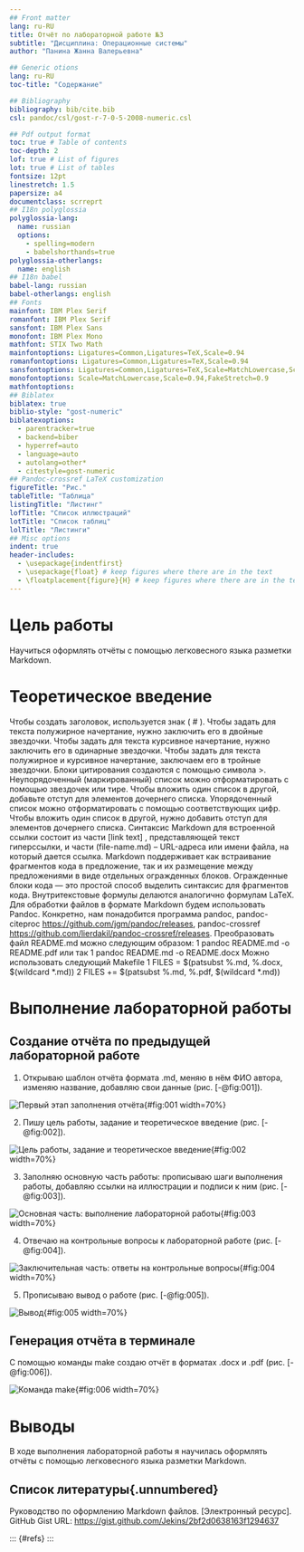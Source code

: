 ```yaml
---
## Front matter
lang: ru-RU
title: Отчёт по лабораторной работе №3
subtitle: "Дисциплина: Операционные системы"
author: "Панина Жанна Валерьевна"

## Generic otions
lang: ru-RU
toc-title: "Содержание"

## Bibliography
bibliography: bib/cite.bib
csl: pandoc/csl/gost-r-7-0-5-2008-numeric.csl

## Pdf output format
toc: true # Table of contents
toc-depth: 2
lof: true # List of figures
lot: true # List of tables
fontsize: 12pt
linestretch: 1.5
papersize: a4
documentclass: scrreprt
## I18n polyglossia
polyglossia-lang:
  name: russian
  options:
	- spelling=modern
	- babelshorthands=true
polyglossia-otherlangs:
  name: english
## I18n babel
babel-lang: russian
babel-otherlangs: english
## Fonts
mainfont: IBM Plex Serif
romanfont: IBM Plex Serif
sansfont: IBM Plex Sans
monofont: IBM Plex Mono
mathfont: STIX Two Math
mainfontoptions: Ligatures=Common,Ligatures=TeX,Scale=0.94
romanfontoptions: Ligatures=Common,Ligatures=TeX,Scale=0.94
sansfontoptions: Ligatures=Common,Ligatures=TeX,Scale=MatchLowercase,Scale=0.94
monofontoptions: Scale=MatchLowercase,Scale=0.94,FakeStretch=0.9
mathfontoptions:
## Biblatex
biblatex: true
biblio-style: "gost-numeric"
biblatexoptions:
  - parentracker=true
  - backend=biber
  - hyperref=auto
  - language=auto
  - autolang=other*
  - citestyle=gost-numeric
## Pandoc-crossref LaTeX customization
figureTitle: "Рис."
tableTitle: "Таблица"
listingTitle: "Листинг"
lofTitle: "Список иллюстраций"
lotTitle: "Список таблиц"
lolTitle: "Листинги"
## Misc options
indent: true
header-includes:
  - \usepackage{indentfirst}
  - \usepackage{float} # keep figures where there are in the text
  - \floatplacement{figure}{H} # keep figures where there are in the text
---
```


# Цель работы

Научиться оформлять отчёты с помощью легковесного языка разметки Markdown. 

# Теоретическое введение

Чтобы создать заголовок, используется знак ( # ).
Чтобы задать для текста полужирное начертание, нужно заключить его в двойные звездочки.
Чтобы задать для текста курсивное начертание, нужно заключить его в одинарные звездочки.
Чтобы задать для текста полужирное и курсивное начертание, заключаем его в тройные звездочки.
Блоки цитирования создаются с помощью символа >.
Неупорядоченный (маркированный) список можно отформатировать с помощью звездочек или тире.
Чтобы вложить один список в другой, добавьте отступ для элементов дочернего списка.
Упорядоченный список можно отформатировать с помощью соответствующих цифр.
Чтобы вложить один список в другой, нужно добавить отступ для элементов дочернего списка.
Синтаксис Markdown для встроенной ссылки состоит из части [link text] , представляющей текст гиперссылки, и части (file-name.md) – URL-адреса или имени файла, на который дается ссылка.
Markdown поддерживает как встраивание фрагментов кода в предложение, так и их размещение между предложениями в виде отдельных огражденных блоков. Огражденные блоки кода — это простой способ выделить синтаксис для фрагментов кода. 
Внутритекстовые формулы делаются аналогично формулам LaTeX. 
Для обработки файлов в формате Markdown будем использовать Pandoc. Конкретно, нам понадобится программа pandoc, pandoc-citeproc https://github.com/jgm/pandoc/releases, pandoc-crossref
https://github.com/lierdakil/pandoc-crossref/releases.
Преобразовать файл README.md можно следующим образом:
1 pandoc README.md -o README.pdf
или так
1 pandoc README.md -o README.docx
Можно использовать следующий Makefile
1 FILES = $(patsubst %.md, %.docx, $(wildcard *.md))
2 FILES += $(patsubst %.md, %.pdf, $(wildcard *.md))

# Выполнение лабораторной работы

## Создание отчёта по предыдущей лабораторной работе 

1. Открываю шаблон отчёта формата .md, меняю в нём ФИО автора, изменяю название, добавляю свои данные (рис. [-@fig:001]).

![Первый этап заполнения отчёта](image/1.png){#fig:001 width=70%} 

2. Пишу цель работы, задание и теоретическое введение (рис. [-@fig:002]).

![Цель работы, задание и теоретическое введение](image/2.png){#fig:002 width=70%}

3. Заполняю основную часть работы: прописываю шаги выполнения работы, добавляю ссылки на иллюстрации и подписи к ним (рис. [-@fig:003]).

![Основная часть: выполнение лабораторной работы](image/3.png){#fig:003 width=70%}

4. Отвечаю на контрольные вопросы к лабораторной работе (рис. [-@fig:004]).

![Заключительная часть: ответы на контрольные вопросы](image/4.png){#fig:004 width=70%}

5. Прописываю вывод о работе (рис. [-@fig:005]).

![Вывод](image/5.png){#fig:005 width=70%}

## Генерация отчёта в терминале

С помощью команды make создаю отчёт в форматах .docx и .pdf (рис. [-@fig:006]).

![Команда make](image/6.png){#fig:006 width=70%}

# Выводы

В ходе выполнения лабораторной работы я научилась оформлять отчёты с помощью легковесного языка разметки Markdown.

## Список литературы{.unnumbered}

Руководство по оформлению Markdown файлов. [Электронный ресурс]. GitHub Gist URL: <https://gist.github.com/Jekins/2bf2d0638163f1294637>

::: {#refs}
:::
